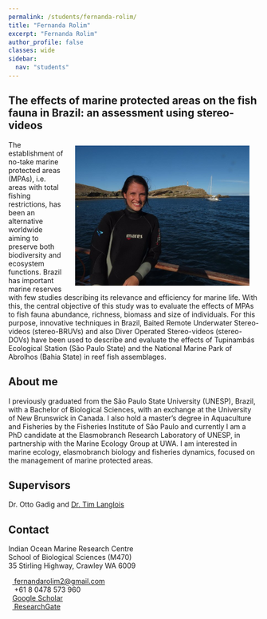 ```yaml
---
permalink: /students/fernanda-rolim/
title: "Fernanda Rolim"
excerpt: "Fernanda Rolim"
author_profile: false
classes: wide
sidebar:
  nav: "students"
---
```

<link rel="stylesheet" href="/_sass/academicons.css"/>

## The effects of marine protected areas on the fish fauna in Brazil: an assessment using stereo-videos 
<img class="philprofile" src='/images/Fernanda.jpg' align='right' width="350" hspace="20" vspace="10">
The establishment of no-take marine protected areas (MPAs), i.e. areas with total fishing restrictions, has been an alternative worldwide aiming to preserve both biodiversity and ecosystem functions. Brazil has important marine reserves with few studies describing its relevance and efficiency for marine life. With this, the central objective of this study was to evaluate the effects of MPAs to fish fauna abundance, richness, biomass and size of individuals. For this purpose, innovative techniques in Brazil, Baited Remote Underwater Stereo-videos (stereo-BRUVs) and also Diver Operated Stereo-videos (stereo-DOVs) have been used to describe and evaluate the effects of Tupinambás Ecological Station (São Paulo State) and the National Marine Park of Abrolhos (Bahia State) in reef fish assemblages. 

## About me
I previously graduated from the São Paulo State University (UNESP), Brazil, with a Bachelor of Biological Sciences, with an exchange at the University of New Brunswick in Canada. I also hold a master’s degree in Aquaculture and Fisheries by the Fisheries Institute of São Paulo and currently I am a PhD candidate at the Elasmobranch Research Laboratory of UNESP, in partnership with the Marine Ecology Group at UWA. I am interested in marine ecology, elasmobranch biology and fisheries dynamics, focused on the management of marine protected areas. 

## Supervisors
Dr. Otto Gadig and [Dr. Tim Langlois](https://uwamegfisheries.github.io/researchers/tim-langlois/ "Tim Langlois")

## Contact
<p class="address"><i class="far fa-building"></i> Indian Ocean Marine Research Centre <br>
School of Biological Sciences (M470)<br>
35 Stirling Highway, Crawley WA 6009</p>

<p class="phoneemail"><i class="far fa-envelope-open"></i>&nbsp;&nbsp;<a href="mailto:fernandarolim2@gmail.com"> fernandarolim2@gmail.com</a><br>
<i class="fas fa-phone"></i>&nbsp;&nbsp; +61 8 0478 573 960 <br>
<i class="fas fa-graduation-cap"></i>&nbsp;&nbsp;<a href="https://scholar.google.com/citations?user=oKXj_b4AAAAJ&hl=en">Google Scholar</a><br>
<i class="fab fa-researchgate"></i>&nbsp;&nbsp;<a href="https://www.researchgate.net/profile/Fernanda_Rolim"> ResearchGate</a><br>

